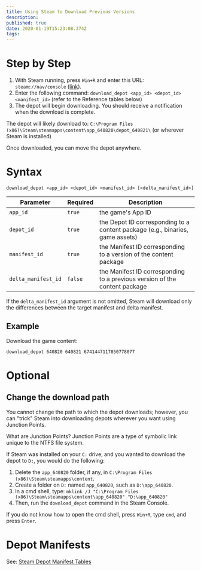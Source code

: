 ```yaml
---
title: Using Steam to Download Previous Versions
description: 
published: true
date: 2020-01-19T15:23:08.374Z
tags: 
---
```


# Step by Step

1. With Steam running, press `Win+R` and enter this URL: `steam://nav/console` ([link](steam://nav/console)).
2. Enter the following command: `download_depot <app_id> <depot_id> <manifest_id>` (refer to the Reference tables below)
3. The depot will begin downloading. You should receive a notification when the download is complete.

The depot will likely download to: `C:\Program Files (x86)\Steam\steamapps\content\app_640820\depot_640821\` (or wherever Steam is installed)

Once downloaded, you can move the depot anywhere.

# Syntax

```
download_depot <app_id> <depot_id> <manifest_id> [<delta_manifest_id>]
```

Parameter | Required | Description
--- | --- | ---
`app_id` | `true` | the game's App ID
`depot_id` | `true` | the Depot ID corresponding to a content package (e.g., binaries, game assets)
`manifest_id` | `true` | the Manifest ID corresponding to a version of the content package
`delta_manifest_id` | `false` | the Manifest ID corresponding to a previous version of the content package

If the `delta_manifest_id` argument is not omitted, Steam will download only the differences between the target manifest and delta manifest.

## Example

Download the game content:

```
download_depot 640820 640821 6741447117850778077
```

# Optional

## Change the download path

You cannot change the path to which the depot downloads; however, you can "trick" Steam into downloading depots wherever you want using Junction Points.

What are Junction Points? Junction Points are a type of symbolic link unique to the NTFS file system.

If Steam was installed on your `C:` drive, and you wanted to download the depot to `D:`, you would do the following:

1. Delete the `app_640820` folder, if any, in `C:\Program Files (x86)\Steam\steamapps\content`.
2. Create a folder on `D:` named `app_640820`, such as `D:\app_640820`.
3. In a cmd shell, type: `mklink /J "C:\Program Files (x86)\Steam\steamapps\content\app_640820" "D:\app_640820"`
4. Then, run the `download_depot` command in the Steam Console.

If you do not know how to open the cmd shell, press `Win+R`, type `cmd`, and press `Enter`.

# Depot Manifests

See: [Steam Depot Manifest Tables](/steam-console/tables)
